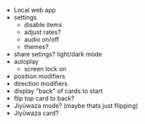 - Local web app
- settings
    - disable items
    - adjust rates?
    - audio on/off
    - themes?
- share setings?
light/dark mode
- autoplay
    - screen lock on
- position modifiers
- direction modifiers
- display "back" of cards to start
- flip top card to back?
- Jiyūwaza mode? (maybe thats just flipping)
- Jiyūwaza card?